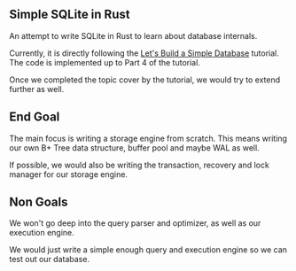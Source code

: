 ## Simple SQLite in Rust

An attempt to write SQLite in Rust to learn about database
internals.

Currently, it is directly following the [Let's Build a Simple Database][0] tutorial.
The code is implemented up to Part 4 of the tutorial.

Once we completed the topic cover by the tutorial, we would try to extend
further as well.

## End Goal

The main focus is writing a storage engine from scratch. This means
writing our own B+ Tree data structure, buffer pool and
maybe WAL as well.

If possible, we would also be writing the transaction, recovery
and lock manager for our storage engine.

## Non Goals

We won't go deep into the query parser and optimizer, as well
as our execution engine.

We would just write a simple enough query and execution engine
so we can test out our database.

[0]: https://cstack.github.io/db_tutorial/
